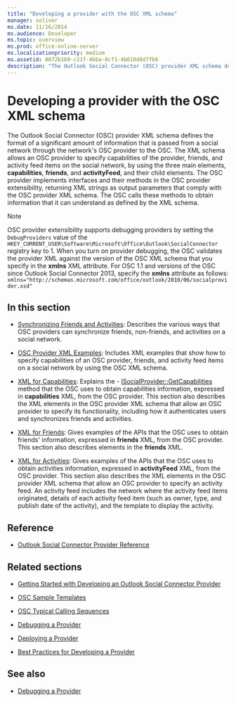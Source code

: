 ```yaml
---
title: "Developing a provider with the OSC XML schema"
manager: soliver
ms.date: 11/16/2014
ms.audience: Developer
ms.topic: overview
ms.prod: office-online-server
ms.localizationpriority: medium
ms.assetid: 0872b1b9-c21f-4bba-8cf1-4b010d8d7fb6
description: "The Outlook Social Connector (OSC) provider XML schema defines the format of a significant amount of information that is passed from a social network through the network's OSC provider to the OSC."
---
```


# Developing a provider with the OSC XML schema

The Outlook Social Connector (OSC) provider XML schema defines the format of a significant amount of information that is passed from a social network through the network's OSC provider to the OSC. The XML schema allows an OSC provider to specify capabilities of the provider, friends, and activity feed items on the social network, by using the three main elements, **capabilities**, **friends**, and **activityFeed**, and their child elements. The OSC provider implements interfaces and their methods in the OSC provider extensibility, returning XML strings as output parameters that comply with the OSC provider XML schema. The OSC calls these methods to obtain information that it can understand as defined by the XML schema.
  
> [!NOTE]
> OSC provider extensibility supports debugging providers by setting the `DebugProviders` value of the `HKEY_CURRENT_USER\Software\Microsoft\Office\Outlook\SocialConnector` registry key to 1. When you turn on provider debugging, the OSC validates the provider XML against the version of the OSC XML schema that you specify in the **xmlns** XML attribute. For OSC 1.1 and versions of the OSC since Outlook Social Connector 2013, specify the **xmlns** attribute as follows:
> `xmlns="http://schemas.microsoft.com/office/outlook/2010/06/socialprovider.xsd"`
  
## In this section

- [Synchronizing Friends and Activities](synchronizing-friends-and-activities.md): Describes the various ways that OSC providers can synchronize friends, non-friends, and activities on a social network.

- [OSC Provider XML Examples](osc-provider-xml-examples.md): Includes XML examples that show how to specify capabilities of an OSC provider, friends, and activity feed items on a social network by using the OSC XML schema.

- [XML for Capabilities](xml-for-capabilities.md): Explains the - [ISocialProvider::GetCapabilities](isocialprovider-getcapabilities.md) method that the OSC uses to obtain capabilities information, expressed in **capabilities** XML, from the OSC provider. This section also describes the XML elements in the OSC provider XML schema that allow an OSC provider to specify its functionality, including how it authenticates users and synchronizes friends and activities.

- [XML for Friends](xml-for-friends.md): Gives examples of the APIs that the OSC uses to obtain friends' information, expressed in **friends** XML, from the OSC provider. This section also describes elements in the **friends** XML.

- [XML for Activities](xml-for-activities.md): Gives examples of the APIs that the OSC uses to obtain activities information, expressed in **activityFeed** XML, from the OSC provider. This section also describes the XML elements in the OSC provider XML schema that allow an OSC provider to specify an activity feed. An activity feed includes the network where the activity feed items originated, details of each activity feed item (such as owner, type, and publish date of the activity), and the template to display the activity.

## Reference

- [Outlook Social Connector Provider Reference](outlook-social-connector-provider-reference-0.md)
  
## Related sections

- [Getting Started with Developing an Outlook Social Connector Provider](getting-started-with-developing-an-outlook-social-connector-provider.md)
  
- [OSC Sample Templates](osc-sample-templates.md)
  
- [OSC Typical Calling Sequences](osc-typical-calling-sequences.md)
  
- [Debugging a Provider](debugging-a-provider.md)
  
- [Deploying a Provider](deploying-a-provider.md)
  
- [Best Practices for Developing a Provider](best-practices-for-developing-a-provider.md)
  
## See also

- [Debugging a Provider](debugging-a-provider.md)
